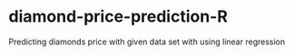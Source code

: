 # diamond-price-prediction-R
Predicting diamonds price with given data set with using linear regression
